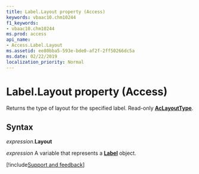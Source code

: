 ```yaml
---
title: Label.Layout property (Access)
keywords: vbaac10.chm10244
f1_keywords:
- vbaac10.chm10244
ms.prod: access
api_name:
- Access.Label.Layout
ms.assetid: ee80bba5-593e-bde0-af2f-2ff50266dc5a
ms.date: 02/22/2019
localization_priority: Normal
---
```



# Label.Layout property (Access)

Returns the type of layout for the specified label. Read-only **[AcLayoutType](Access.AcLayoutType.md)**.


## Syntax

_expression_.**Layout**

_expression_ A variable that represents a **[Label](Access.Label.md)** object.




[!include[Support and feedback](~/includes/feedback-boilerplate.md)]